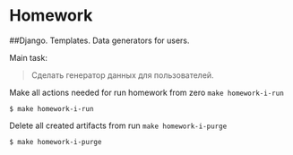 # Homework

##Django. Templates. Data generators for users.

Main task:
>Сделать генератор данных для пользователей.



Make all actions needed for run homework from zero `make homework-i-run`

```
$ make homework-i-run
```

Delete all created artifacts from run `make homework-i-purge`

```
$ make homework-i-purge
```